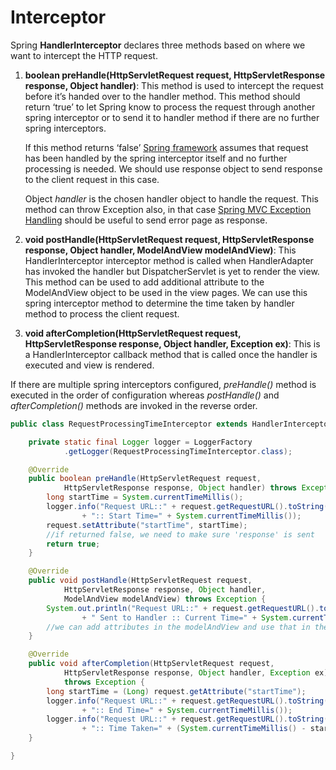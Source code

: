 # Interceptor

Spring **HandlerInterceptor** declares three methods based on where we want to intercept the HTTP request.

1. **boolean preHandle\(HttpServletRequest request, HttpServletResponse response, Object handler\)**: This method is used to intercept the request before it’s handed over to the handler method. This method should return ‘true’ to let Spring know to process the request through another spring interceptor or to send it to handler method if there are no further spring interceptors.

   If this method returns ‘false’ [Spring framework](https://www.journaldev.com/16922/spring-framework) assumes that request has been handled by the spring interceptor itself and no further processing is needed. We should use response object to send response to the client request in this case.

   Object _handler_ is the chosen handler object to handle the request. This method can throw Exception also, in that case [Spring MVC Exception Handling](https://www.journaldev.com/2651/spring-mvc-exception-handling-controlleradvice-exceptionhandler-handlerexceptionresolver) should be useful to send error page as response.

2. **void postHandle\(HttpServletRequest request, HttpServletResponse response, Object handler, ModelAndView modelAndView\)**: This HandlerInterceptor interceptor method is called when HandlerAdapter has invoked the handler but DispatcherServlet is yet to render the view. This method can be used to add additional attribute to the ModelAndView object to be used in the view pages. We can use this spring interceptor method to determine the time taken by handler method to process the client request.
3. **void afterCompletion\(HttpServletRequest request, HttpServletResponse response, Object handler, Exception ex\)**: This is a HandlerInterceptor callback method that is called once the handler is executed and view is rendered.

If there are multiple spring interceptors configured, _preHandle\(\)_ method is executed in the order of configuration whereas _postHandle\(\)_ and _afterCompletion\(\)_ methods are invoked in the reverse order.

```java
public class RequestProcessingTimeInterceptor extends HandlerInterceptorAdapter {

    private static final Logger logger = LoggerFactory
            .getLogger(RequestProcessingTimeInterceptor.class);

    @Override
    public boolean preHandle(HttpServletRequest request,
            HttpServletResponse response, Object handler) throws Exception {
        long startTime = System.currentTimeMillis();
        logger.info("Request URL::" + request.getRequestURL().toString()
                + ":: Start Time=" + System.currentTimeMillis());
        request.setAttribute("startTime", startTime);
        //if returned false, we need to make sure 'response' is sent
        return true;
    }

    @Override
    public void postHandle(HttpServletRequest request,
            HttpServletResponse response, Object handler,
            ModelAndView modelAndView) throws Exception {
        System.out.println("Request URL::" + request.getRequestURL().toString()
                + " Sent to Handler :: Current Time=" + System.currentTimeMillis());
        //we can add attributes in the modelAndView and use that in the view page
    }

    @Override
    public void afterCompletion(HttpServletRequest request,
            HttpServletResponse response, Object handler, Exception ex)
            throws Exception {
        long startTime = (Long) request.getAttribute("startTime");
        logger.info("Request URL::" + request.getRequestURL().toString()
                + ":: End Time=" + System.currentTimeMillis());
        logger.info("Request URL::" + request.getRequestURL().toString()
                + ":: Time Taken=" + (System.currentTimeMillis() - startTime));
    }

}
```


